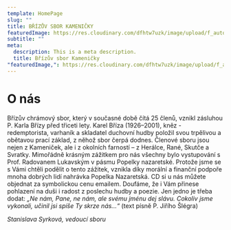 ```yaml
---
template: HomePage
slug: ""
title: BŘÍZŮV SBOR KAMENIČKY
featuredImage: https://res.cloudinary.com/dfhtw7uzk/image/upload/f_auto/v1616799760/03621127_zo0i3v.jpg
subtitle: ""
meta:
  description: This is a meta description.
  title: Břízův sbor Kameničky
"featuredImage,": https://res.cloudinary.com/dfhtw7uzk/image/upload/f_auto/v1616799760/03621127_zo0i3v.jpg
---
```

# O nás

Břízův chrámový sbor, který v současné době čítá 25 členů, vznikl zásluhou P. Karla Břízy před třiceti lety. Karel Bříza (1926–2001), kněz - redemptorista, varhaník a skladatel duchovní hudby položil svou trpělivou a obětavou prací základ, z něhož sbor čerpá dodnes. Členové sboru jsou nejen z Kameniček, ale i z okolních farností – z Herálce, Rané, Skutče a Svratky. Mimořádně krásným zážitkem pro nás všechny bylo vystupování s Prof. Radovanem Lukavským v pásmu Popelky nazaretské. Protože jsme se s Vámi chtěli podělit o tento zážitek, vznikla díky morální a finanční podpoře mnoha dobrých lidí nahrávka Popelka Nazaretská. CD si u nás můžete objednat za symbolickou cenu emailem. Doufáme, že i Vám přinese pohlazení na duši i radost z poslechu hudby a poezie. Jen jedno je třeba dodat: _„Ne nám, Pane, ne nám, ale svému jménu dej slávu. Cokoliv jsme vykonali, učinil jsi spíše Ty skrze nás...“_ (text písně P. Jiřího Šlégra)

_Stanislava Syrková, vedoucí sboru_